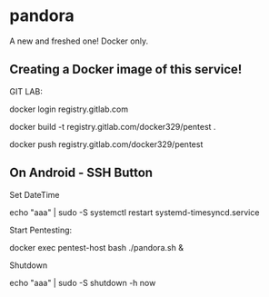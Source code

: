 # pandora
A new and freshed one! Docker only.

## Creating a Docker image of this service!

GIT LAB:

docker login registry.gitlab.com

docker build -t registry.gitlab.com/docker329/pentest .

docker push registry.gitlab.com/docker329/pentest

## On Android - SSH Button

Set DateTime

echo "aaa" | sudo -S systemctl restart systemd-timesyncd.service

Start Pentesting:

docker exec pentest-host bash ./pandora.sh &

Shutdown

echo "aaa" | sudo -S shutdown -h now
